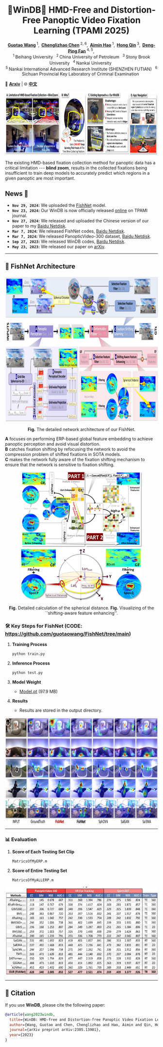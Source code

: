<h1 align="center">🌟WinDB🌟 HMD-Free and Distortion-Free Panoptic Video Fixation Learning (TPAMI 2025)</h1>

<div align='center'>
    <a href='https://scholar.google.com/citations?user=eJIysC8AAAAJ' target='_blank'><strong>Guotao Wang</strong></a><sup> 1</sup>,&thinsp;
    <a href='http://chenglizhaochen.cn/' target='_blank'><strong>Chenglizhao Chen</strong></a><sup> 2, 6</sup>,&thinsp;
    <a href='https://dblp.org/pid/94/5679.html' target='_blank'><strong>Aimin Hao</strong></a><sup> 1</sup>,&thinsp;
    <a href='https://scholar.google.com/citations?hl=en&user=NOcejj8AAAAJ&view_op=list_works&sortby=pubdate' target='_blank'><strong>Hong Qin</strong></a><sup> 3</sup>,&thinsp;
    <a href='https://dengpingfan.github.io/' target='_blank'><strong>Deng-Ping Fan</strong></a><sup> 4, 5</sup>,&thinsp;
</div>

<div align='center'>
    <sup>1 </sup>Beihang University&ensp;  <sup>2 </sup>China University of Petroleum&ensp;  <sup>3 </sup>Stony Brook University&ensp; <sup>4 </sup>Nankai University&ensp; 
    <br />
    <sup>5 </sup>Nankai International Advanced Research Institute (SHENZHEN FUTIAN)&ensp;  <sup>6 </sup>Sichuan Provincial Key Laboratory of Criminal Examination&ensp; 
</div>

   

📄 [**Arxiv**](https://arxiv.org/pdf/2305.13901) | 🌐 [**中文**]()

<div align="center">
  <img width="1000" height="210" src="https://github.com/guotaowang/WinDB/blob/main/Figs/1732611209391.gif"/>
</div>

The existing HMD-based fixation collection method for panoptic data has a critical limitation --- **blind zoom**, results in the collected fixations being insufficient to train deep models to accurately predict which regions in a given panoptic are most important.   

## News :newspaper:
* **`Nov 29, 2024`:**  We uploaded the [FishNet]() model.
* **`Nov 23, 2024`:** Our WinDB is now officially released [online]() on TPAMI journal.
* **`Nov 27, 2024`:** We released and uploaded the Chinese version of our paper to my [Baidu Netdisk]().
* **`Mar 7, 2024`:**  We released FishNet codes, [Baidu Netdisk]().
* **`Mar 7, 2024`:**  We released PanopticVideo-300 dataset, [Baidu Netdisk]().
* **`Sep 27, 2023`:**  We released WinDB codes, [Baidu Netdisk]().
* **`May 23, 2023`:**  We released our paper on [arXiv](https://arxiv.org/abs/2305.13901).

---

## 🎣 FishNet Architecture  

<div align="center">
  <img width="1000" height="480" src="https://github.com/guotaowang/WinDB/blob/main/Figs/1732611673627.gif"/>
</div>

<p align="center"><b>Fig.</b> The detailed network architecture of our FishNet.</p>   

**A** focuses on performing ERP-based global feature embedding to achieve panoptic perception and avoid visual distortion.  
**B** catches fixation shifting by refocusing the network to avoid the compression problem of shifted fixations in SOTA models.  
**C** makes the network fully aware of the fixation shifting mechanism to ensure that the network is sensitive to fixation shifting.  

<div align="center">
<img width="400" height="250" src="https://github.com/guotaowang/WinDB/blob/main/Figs/1732614599303.gif"/> <img width="400" height="170" src="https://github.com/guotaowang/WinDB/blob/main/Figs/1732614640036.gif"/>
</div>

<p align="center"><b>Fig.</b> Detailed calculation of the spherical distance. <b>Fig.</b> Visualizing of the ``shifting-aware feature enhancing''.</p>  

### 🛠️ Key Steps for FishNet (CODE: https://github.com/guotaowang/FishNet/tree/main)

1. **Training Process**  
   ```bash
   python train.py
   ```

2. **Inference Process**  
   ```bash
   python test.py
   ```

3. **Model Weight**  
   - [Model.pt](https://pan.baidu.com/s/1LeiX-p9YsAhrqTd2jq0Dfw) (97.9 MB) 

4. **Results**  
   - Results are stored in the output directory.

<div align="center">
  <img width="800" height="350" src="https://github.com/guotaowang/WinDB/blob/main/Figs/1732611730375.gif"/>
</div>

---

### 📊 Evaluation

1. **Score of Each Testing Set Clip**  
   ```bash
   MatricsOfMyERP.m
   ```

2. **Score of Entire Testing Set**  
   ```bash
   MatricsOfMyALLERP.m
   ```

<div align="center">
  <img width="600" height="290" src="https://github.com/guotaowang/WinDB/blob/main/Figs/1732611752777.gif"/>
</div>

---

## 📜 Citation  
If you use **WinDB**, please cite the following paper:

```bibtex
@article{wang2023windb,
  title={WinDB: HMD-free and Distortion-free Panoptic Video Fixation Learning},
  author={Wang, Guotao and Chen, Chenglizhao and Hao, Aimin and Qin, Hong and Fan, Deng-Ping},
  journal={arXiv preprint arXiv:2305.13901},
  year={2023}
}
```
